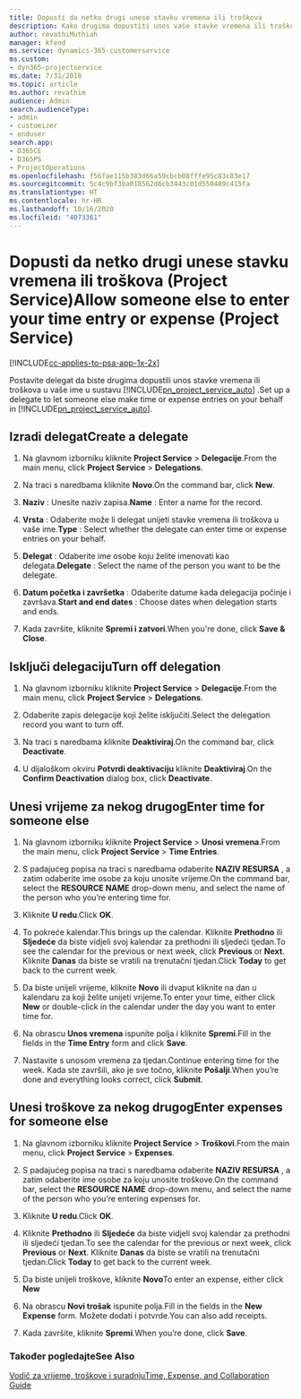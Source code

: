 ```yaml
---
title: Dopusti da netko drugi unese stavku vremena ili troškova
description: Kako drugima dopustiti unos vaše stavke vremena ili troškova u programu Project Service
author: revathiMuthiah
manager: kfend
ms.service: dynamics-365-customerservice
ms.custom:
- dyn365-projectservice
ms.date: 7/31/2018
ms.topic: article
ms.author: revathim
audience: Admin
search.audienceType:
- admin
- customizer
- enduser
search.app:
- D365CE
- D365PS
- ProjectOperations
ms.openlocfilehash: f56fae115b383d66a59cbcb08fffe95c83c83e17
ms.sourcegitcommit: 5c4c9bf3ba018562d6cb3443c01d550489c415fa
ms.translationtype: HT
ms.contentlocale: hr-HR
ms.lasthandoff: 10/16/2020
ms.locfileid: "4073361"
---
```

# <a name="allow-someone-else-to-enter-your-time-entry-or-expense-project-service"></a><span data-ttu-id="1979f-103">Dopusti da netko drugi unese stavku vremena ili troškova (Project Service)</span><span class="sxs-lookup"><span data-stu-id="1979f-103">Allow someone else to enter your time entry or expense (Project Service)</span></span>

[!INCLUDE[cc-applies-to-psa-app-1x-2x](../includes/cc-applies-to-psa-app-1x-2x.md)]

<span data-ttu-id="1979f-104">Postavite delegat da biste drugima dopustili unos stavke vremena ili troškova u vaše ime u sustavu [!INCLUDE[pn_project_service_auto](../includes/pn-project-service-auto.md)] .</span><span class="sxs-lookup"><span data-stu-id="1979f-104">Set up a delegate to let someone else make time or expense entries on your behalf in [!INCLUDE[pn_project_service_auto](../includes/pn-project-service-auto.md)].</span></span>  
  
## <a name="create-a-delegate"></a><span data-ttu-id="1979f-105">Izradi delegat</span><span class="sxs-lookup"><span data-stu-id="1979f-105">Create a delegate</span></span>  
  
1.  <span data-ttu-id="1979f-106">Na glavnom izborniku kliknite **Project Service** > **Delegacije**.</span><span class="sxs-lookup"><span data-stu-id="1979f-106">From the main menu, click **Project Service** > **Delegations**.</span></span>  
  
2.  <span data-ttu-id="1979f-107">Na traci s naredbama kliknite **Novo**.</span><span class="sxs-lookup"><span data-stu-id="1979f-107">On the command bar, click **New**.</span></span>  
  
3. <span data-ttu-id="1979f-108">**Naziv** : Unesite naziv zapisa.</span><span class="sxs-lookup"><span data-stu-id="1979f-108">**Name** : Enter a name for the record.</span></span>  
  
4. <span data-ttu-id="1979f-109">**Vrsta** : Odaberite može li delegat unijeti stavke vremena ili troškova u vaše ime.</span><span class="sxs-lookup"><span data-stu-id="1979f-109">**Type** : Select whether the delegate can enter time or expense entries on your behalf.</span></span>  
  
5. <span data-ttu-id="1979f-110">**Delegat** : Odaberite ime osobe koju želite imenovati kao delegata.</span><span class="sxs-lookup"><span data-stu-id="1979f-110">**Delegate** : Select the name of the person you want to be the delegate.</span></span>  
  
6. <span data-ttu-id="1979f-111">**Datum početka i završetka** : Odaberite datume kada delegacija počinje i završava.</span><span class="sxs-lookup"><span data-stu-id="1979f-111">**Start and end dates** : Choose dates when delegation starts and ends.</span></span>  
  
7.  <span data-ttu-id="1979f-112">Kada završite, kliknite **Spremi i zatvori**.</span><span class="sxs-lookup"><span data-stu-id="1979f-112">When you're done, click **Save & Close**.</span></span>  
  
## <a name="turn-off-delegation"></a><span data-ttu-id="1979f-113">Isključi delegaciju</span><span class="sxs-lookup"><span data-stu-id="1979f-113">Turn off delegation</span></span>  
  
1.  <span data-ttu-id="1979f-114">Na glavnom izborniku kliknite **Project Service** > **Delegacije**.</span><span class="sxs-lookup"><span data-stu-id="1979f-114">From the main menu, click **Project Service** > **Delegations**.</span></span>  
  
2.  <span data-ttu-id="1979f-115">Odaberite zapis delegacije koji želite isključiti.</span><span class="sxs-lookup"><span data-stu-id="1979f-115">Select the delegation record you want to turn off.</span></span>  
  
3.  <span data-ttu-id="1979f-116">Na traci s naredbama kliknite **Deaktiviraj**.</span><span class="sxs-lookup"><span data-stu-id="1979f-116">On the command bar, click **Deactivate**.</span></span>  
  
4.  <span data-ttu-id="1979f-117">U dijaloškom okviru **Potvrdi deaktivaciju** kliknite **Deaktiviraj**.</span><span class="sxs-lookup"><span data-stu-id="1979f-117">On the **Confirm Deactivation** dialog box, click **Deactivate**.</span></span>  
  
## <a name="enter-time-for-someone-else"></a><span data-ttu-id="1979f-118">Unesi vrijeme za nekog drugog</span><span class="sxs-lookup"><span data-stu-id="1979f-118">Enter time for someone else</span></span>  
  
1.  <span data-ttu-id="1979f-119">Na glavnom izborniku kliknite **Project Service** > **Unosi vremena**.</span><span class="sxs-lookup"><span data-stu-id="1979f-119">From the main menu, click **Project Service** > **Time Entries**.</span></span>  
  
2.  <span data-ttu-id="1979f-120">S padajućeg popisa na traci s naredbama odaberite **NAZIV RESURSA** , a zatim odaberite ime osobe za koju unosite vrijeme.</span><span class="sxs-lookup"><span data-stu-id="1979f-120">On the command bar, select the **RESOURCE NAME** drop-down menu, and select the name of the person who you’re entering time for.</span></span>  
  
3.  <span data-ttu-id="1979f-121">Kliknite **U redu**.</span><span class="sxs-lookup"><span data-stu-id="1979f-121">Click **OK**.</span></span>  
  
4.  <span data-ttu-id="1979f-122">To pokreće kalendar.</span><span class="sxs-lookup"><span data-stu-id="1979f-122">This brings up the calendar.</span></span> <span data-ttu-id="1979f-123">Kliknite **Prethodno** ili **Sljedeće** da biste vidjeli svoj kalendar za prethodni ili sljedeći tjedan.</span><span class="sxs-lookup"><span data-stu-id="1979f-123">To see the calendar for the previous or next week, click **Previous** or **Next**.</span></span> <span data-ttu-id="1979f-124">Kliknite **Danas** da biste se vratili na trenutačni tjedan.</span><span class="sxs-lookup"><span data-stu-id="1979f-124">Click **Today** to get back to the current week.</span></span>  
  
5.  <span data-ttu-id="1979f-125">Da biste unijeli vrijeme, kliknite **Novo** ili dvaput kliknite na dan u kalendaru za koji želite unijeti vrijeme.</span><span class="sxs-lookup"><span data-stu-id="1979f-125">To enter your time, either click **New** or double-click in the calendar under the day you want to enter time for.</span></span>  
  
6.  <span data-ttu-id="1979f-126">Na obrascu **Unos vremena** ispunite polja i kliknite **Spremi**.</span><span class="sxs-lookup"><span data-stu-id="1979f-126">Fill in the fields in the **Time Entry** form and click **Save**.</span></span>  
  
7.  <span data-ttu-id="1979f-127">Nastavite s unosom vremena za tjedan.</span><span class="sxs-lookup"><span data-stu-id="1979f-127">Continue entering time for the week.</span></span> <span data-ttu-id="1979f-128">Kada ste završili, ako je sve točno, kliknite **Pošalji**.</span><span class="sxs-lookup"><span data-stu-id="1979f-128">When you’re done and everything looks correct, click **Submit**.</span></span>  
  
## <a name="enter-expenses-for-someone-else"></a><span data-ttu-id="1979f-129">Unesi troškove za nekog drugog</span><span class="sxs-lookup"><span data-stu-id="1979f-129">Enter expenses for someone else</span></span>  
  
1.  <span data-ttu-id="1979f-130">Na glavnom izborniku kliknite **Project Service** > **Troškovi**.</span><span class="sxs-lookup"><span data-stu-id="1979f-130">From the main menu, click **Project Service** > **Expenses**.</span></span>  
  
2.  <span data-ttu-id="1979f-131">S padajućeg popisa na traci s naredbama odaberite **NAZIV RESURSA** , a zatim odaberite ime osobe za koju unosite troškove.</span><span class="sxs-lookup"><span data-stu-id="1979f-131">On the command bar, select the **RESOURCE NAME** drop-down menu, and select the name of the person who you’re entering expenses for.</span></span>  
  
3.  <span data-ttu-id="1979f-132">Kliknite **U redu**.</span><span class="sxs-lookup"><span data-stu-id="1979f-132">Click **OK**.</span></span>  
  
4.  <span data-ttu-id="1979f-133">Kliknite **Prethodno** ili **Sljedeće** da biste vidjeli svoj kalendar za prethodni ili sljedeći tjedan.</span><span class="sxs-lookup"><span data-stu-id="1979f-133">To see the calendar for the previous or next week, click **Previous** or **Next**.</span></span> <span data-ttu-id="1979f-134">Kliknite **Danas** da biste se vratili na trenutačni tjedan.</span><span class="sxs-lookup"><span data-stu-id="1979f-134">Click **Today** to get back to the current week.</span></span>  
  
5.  <span data-ttu-id="1979f-135">Da biste unijeli troškove, kliknite **Novo**</span><span class="sxs-lookup"><span data-stu-id="1979f-135">To enter an expense, either click **New**</span></span>  
  
6.  <span data-ttu-id="1979f-136">Na obrascu **Novi trošak** ispunite polja.</span><span class="sxs-lookup"><span data-stu-id="1979f-136">Fill in the fields in the **New Expense** form.</span></span> <span data-ttu-id="1979f-137">Možete dodati i potvrde.</span><span class="sxs-lookup"><span data-stu-id="1979f-137">You can also add receipts.</span></span>  
  
7.  <span data-ttu-id="1979f-138">Kada završite, kliknite **Spremi**.</span><span class="sxs-lookup"><span data-stu-id="1979f-138">When you’re done, click **Save**.</span></span>  
  
### <a name="see-also"></a><span data-ttu-id="1979f-139">Također pogledajte</span><span class="sxs-lookup"><span data-stu-id="1979f-139">See Also</span></span>  
 [<span data-ttu-id="1979f-140">Vodič za vrijeme, troškove i suradnju</span><span class="sxs-lookup"><span data-stu-id="1979f-140">Time, Expense, and Collaboration Guide</span></span>](../psa/time-expense-collaboration-guide.md)
